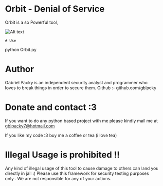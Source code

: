 # Orbit - Denial of Service
Orbit is a so Powerful tool,
  

![Alt text](https://s26913.pcdn.co/wp-content/uploads/2018/09/DoS-1011x440.jpeg "Screenshot")

```
# Use
```
python Orbit.py

 

# Author 

Gabriel Packy is an independent security analyst and programmer who loves to break things in order to secure them.
Github :- github.com/gblpcky
 
# Donate and contact :3 

If you want to do any python based project with me please kindly mail me at gblpacky7@hotmail.com

If you like my code :3 buy me a coffee or tea (i love tea)

# Illegal Usage is prohibited !!

Any kind of illegal usage of this tool to cause damage to others can land you directly in jail :)
Please use this framework for security testing purposes only .
We are not responsible for any of your actions.
 
